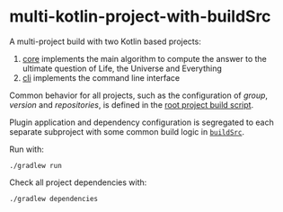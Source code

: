 multi-kotlin-project-with-buildSrc
==================================

A multi-project build with two Kotlin based projects:

 1. [core](./core) implements the main algorithm to compute the answer to the ultimate question of Life, the Universe and Everything
 2. [cli](./cli) implements the command line interface

Common behavior for all projects, such as the configuration of _group_, _version_ and _repositories_, is defined in the [root project build script](./build.gradle.kts).

Plugin application and dependency configuration is segregated to each
separate subproject with some common build logic in [`buildSrc`](./buildSrc/src/main/kotlin/utils.kt).

Run with:

    ./gradlew run

Check all project dependencies with:

    ./gradlew dependencies
